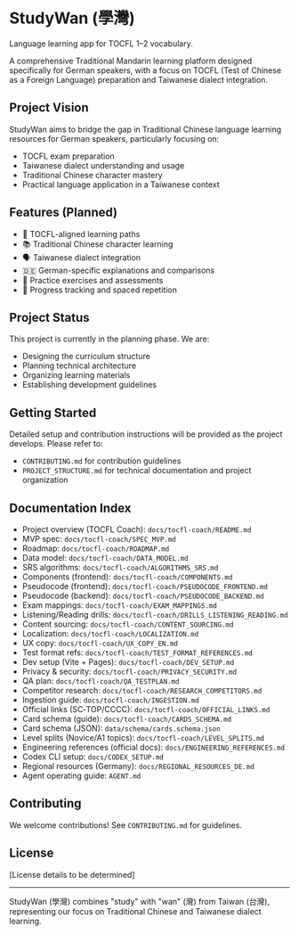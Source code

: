 # StudyWan (學灣)

Language learning app for TOCFL 1–2 vocabulary.

A comprehensive Traditional Mandarin learning platform designed specifically for German speakers, with a focus on TOCFL (Test of Chinese as a Foreign Language) preparation and Taiwanese dialect integration.

## Project Vision

StudyWan aims to bridge the gap in Traditional Chinese language learning resources for German speakers, particularly focusing on:

- TOCFL exam preparation
- Taiwanese dialect understanding and usage
- Traditional Chinese character mastery
- Practical language application in a Taiwanese context

## Features (Planned)

- 🎯 TOCFL-aligned learning paths
- 📚 Traditional Chinese character learning
- 🗣️ Taiwanese dialect integration
- 🇩🇪 German-specific explanations and comparisons
- 📝 Practice exercises and assessments
- 🔄 Progress tracking and spaced repetition

## Project Status

This project is currently in the planning phase. We are:

- Designing the curriculum structure
- Planning technical architecture
- Organizing learning materials
- Establishing development guidelines

## Getting Started

Detailed setup and contribution instructions will be provided as the project develops. Please refer to:

- `CONTRIBUTING.md` for contribution guidelines
- `PROJECT_STRUCTURE.md` for technical documentation and project organization

## Documentation Index
- Project overview (TOCFL Coach): `docs/tocfl-coach/README.md`
- MVP spec: `docs/tocfl-coach/SPEC_MVP.md`
- Roadmap: `docs/tocfl-coach/ROADMAP.md`
- Data model: `docs/tocfl-coach/DATA_MODEL.md`
- SRS algorithms: `docs/tocfl-coach/ALGORITHMS_SRS.md`
- Components (frontend): `docs/tocfl-coach/COMPONENTS.md`
- Pseudocode (frontend): `docs/tocfl-coach/PSEUDOCODE_FRONTEND.md`
- Pseudocode (backend): `docs/tocfl-coach/PSEUDOCODE_BACKEND.md`
- Exam mappings: `docs/tocfl-coach/EXAM_MAPPINGS.md`
- Listening/Reading drills: `docs/tocfl-coach/DRILLS_LISTENING_READING.md`
- Content sourcing: `docs/tocfl-coach/CONTENT_SOURCING.md`
- Localization: `docs/tocfl-coach/LOCALIZATION.md`
- UX copy: `docs/tocfl-coach/UX_COPY_EN.md`
- Test format refs: `docs/tocfl-coach/TEST_FORMAT_REFERENCES.md`
- Dev setup (Vite + Pages): `docs/tocfl-coach/DEV_SETUP.md`
- Privacy & security: `docs/tocfl-coach/PRIVACY_SECURITY.md`
- QA plan: `docs/tocfl-coach/QA_TESTPLAN.md`
- Competitor research: `docs/tocfl-coach/RESEARCH_COMPETITORS.md`
- Ingestion guide: `docs/tocfl-coach/INGESTION.md`
- Official links (SC‑TOP/CCCC): `docs/tocfl-coach/OFFICIAL_LINKS.md`
- Card schema (guide): `docs/tocfl-coach/CARDS_SCHEMA.md`
- Card schema (JSON): `data/schema/cards.schema.json`
- Level splits (Novice/A1 topics): `docs/tocfl-coach/LEVEL_SPLITS.md`
- Engineering references (official docs): `docs/ENGINEERING_REFERENCES.md`
- Codex CLI setup: `docs/CODEX_SETUP.md`
- Regional resources (Germany): `docs/REGIONAL_RESOURCES_DE.md`
- Agent operating guide: `AGENT.md`

## Contributing

We welcome contributions! See `CONTRIBUTING.md` for guidelines.

## License

[License details to be determined]

---
StudyWan (學灣) combines "study" with "wan" (灣) from Taiwan (台灣), representing our focus on Traditional Chinese and Taiwanese dialect learning.
